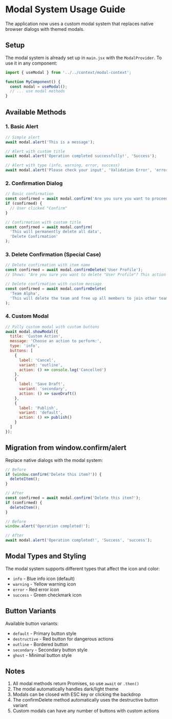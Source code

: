# Modal System Usage Guide

The application now uses a custom modal system that replaces native browser dialogs with themed modals.

## Setup

The modal system is already set up in `main.jsx` with the `ModalProvider`. To use it in any component:

```jsx
import { useModal } from '../../context/modal-context';

function MyComponent() {
  const modal = useModal();
  // ... use modal methods
}
```

## Available Methods

### 1. Basic Alert
```jsx
// Simple alert
await modal.alert('This is a message');

// Alert with custom title
await modal.alert('Operation completed successfully!', 'Success');

// Alert with type (info, warning, error, success)
await modal.alert('Please check your input', 'Validation Error', 'error');
```

### 2. Confirmation Dialog
```jsx
// Basic confirmation
const confirmed = await modal.confirm('Are you sure you want to proceed?');
if (confirmed) {
  // User clicked "Confirm"
}

// Confirmation with custom title
const confirmed = await modal.confirm(
  'This will permanently delete all data', 
  'Delete Confirmation'
);
```

### 3. Delete Confirmation (Special Case)
```jsx
// Delete confirmation with item name
const confirmed = await modal.confirmDelete('User Profile');
// Shows: "Are you sure you want to delete "User Profile"? This action cannot be undone."

// Delete confirmation with custom message
const confirmed = await modal.confirmDelete(
  'Team Alpha',
  'This will delete the team and free up all members to join other teams.'
);
```

### 4. Custom Modal
```jsx
// Fully custom modal with custom buttons
await modal.showModal({
  title: 'Custom Action',
  message: 'Choose an action to perform:',
  type: 'info',
  buttons: [
    { 
      label: 'Cancel', 
      variant: 'outline',
      action: () => console.log('Cancelled')
    },
    { 
      label: 'Save Draft', 
      variant: 'secondary',
      action: () => saveDraft()
    },
    { 
      label: 'Publish', 
      variant: 'default',
      action: () => publish()
    }
  ]
});
```

## Migration from window.confirm/alert

Replace native dialogs with the modal system:

```jsx
// Before
if (window.confirm('Delete this item?')) {
  deleteItem();
}

// After
const confirmed = await modal.confirm('Delete this item?');
if (confirmed) {
  deleteItem();
}
```

```jsx
// Before
window.alert('Operation completed!');

// After
await modal.alert('Operation completed!', 'Success', 'success');
```

## Modal Types and Styling

The modal system supports different types that affect the icon and color:
- `info` - Blue info icon (default)
- `warning` - Yellow warning icon
- `error` - Red error icon
- `success` - Green checkmark icon

## Button Variants

Available button variants:
- `default` - Primary button style
- `destructive` - Red button for dangerous actions
- `outline` - Bordered button
- `secondary` - Secondary button style
- `ghost` - Minimal button style

## Notes

1. All modal methods return Promises, so use `await` or `.then()`
2. The modal automatically handles dark/light theme
3. Modals can be closed with ESC key or clicking the backdrop
4. The confirmDelete method automatically uses the destructive button variant
5. Custom modals can have any number of buttons with custom actions